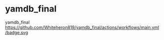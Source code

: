 # yamdb_final
yamdb_final
https://github.com/Whiteheron819/yamdb_final/actions/workflows/main.yml/badge.svg